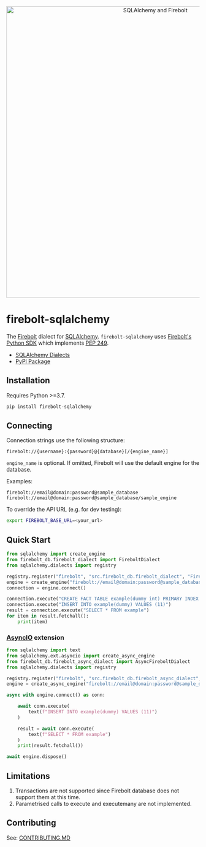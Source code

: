 <p align="center">
    <img width="761" alt="SQLAlchemy and Firebolt" src="https://user-images.githubusercontent.com/7674553/145249436-534b3cc0-2350-4f7e-9c56-78ffbcc0f003.png">
</p>

# firebolt-sqlalchemy

The [Firebolt](https://www.firebolt.io/) dialect for [SQLAlchemy](https://www.sqlalchemy.org/). `firebolt-sqlalchemy` uses [Firebolt's Python SDK](https://github.com/firebolt-db/firebolt-python-sdk) which implements [PEP 249](https://www.python.org/dev/peps/pep-0249/).

* [SQLAlchemy Dialects](https://docs.sqlalchemy.org/en/14/dialects/index.html)
* [PyPI Package](https://pypi.org/project/firebolt-sqlalchemy/)

## Installation

Requires Python >=3.7.

```bash
pip install firebolt-sqlalchemy
```

## Connecting

Connection strings use the following structure:

```
firebolt://{username}:{password}@{database}[/{engine_name}]
```

`engine_name` is optional. If omitted, Firebolt will use the default engine for the database.

Examples:

```
firebolt://email@domain:password@sample_database
firebolt://email@domain:password@sample_database/sample_engine
```

To override the API URL (e.g. for dev testing):

```bash
export FIREBOLT_BASE_URL=<your_url>
```

## Quick Start

```python
from sqlalchemy import create_engine
from firebolt_db.firebolt_dialect import FireboltDialect
from sqlalchemy.dialects import registry

registry.register("firebolt", "src.firebolt_db.firebolt_dialect", "FireboltDialect")
engine = create_engine("firebolt://email@domain:password@sample_database/sample_engine")
connection = engine.connect()

connection.execute("CREATE FACT TABLE example(dummy int) PRIMARY INDEX dummy")
connection.execute("INSERT INTO example(dummy) VALUES (11)")
result = connection.execute("SELECT * FROM example")
for item in result.fetchall():
    print(item)
```

### [AsyncIO](https://docs.sqlalchemy.org/en/14/orm/extensions/asyncio.html) extension

```python
from sqlalchemy import text
from sqlalchemy.ext.asyncio import create_async_engine
from firebolt_db.firebolt_async_dialect import AsyncFireboltDialect
from sqlalchemy.dialects import registry

registry.register("firebolt", "src.firebolt_db.firebolt_async_dialect", "AsyncFireboltDialect")
engine = create_async_engine("firebolt://email@domain:password@sample_database/sample_engine")

async with engine.connect() as conn:

    await conn.execute(
        text(f"INSERT INTO example(dummy) VALUES (11)")
    )

    result = await conn.execute(
        text(f"SELECT * FROM example")
    )
    print(result.fetchall())

await engine.dispose()
```


## Limitations

1. Transactions are not supported since Firebolt database does not support them at this time.
1. Parametrised calls to execute and executemany are not implemented.

## Contributing

See: [CONTRIBUTING.MD](https://github.com/firebolt-db/firebolt-sqlalchemy/tree/master/CONTRIBUTING.MD)
